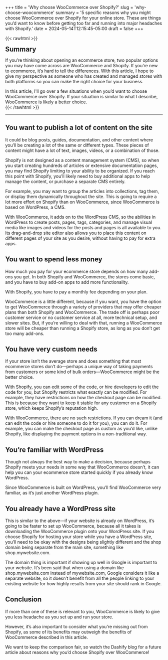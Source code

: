 +++
title = 'Why choose WooCommerce over Shopify?'
slug = 'why-choose-woocommerce'
summary = '5 specific reasons why you might choose WooCommerce over Shopify for your online store. These are things you’d want to know before getting too far and running into major headaches with Shopify.'
date = 2024-05-14T12:15:45-05:00
draft = false
+++

{{< rawhtml >}}
<div class="rounded-lg px-8 py-8 bg-[#804D79E3] text-gray-50 text-lg">
	<h2 class="text-gray-50" style="margin-top: 0; margin-bottom: 0.6rem;">Summary</h2>
	<p>If you’re thinking about opening an ecommerce store, two popular options you may have come across are WooCommerce and Shopify. If you’re new to ecommerce, it’s hard to tell the differences. With this article, I hope to give my perspective as someone who has created and managed stores with both platforms so you can make the right choice for your business.</p>
	<p style="margin-bottom: 0;">In this article, I'll go over a few situations when you’d want to choose WooCommerce over Shopify. If your situation is similar to what I describe, WooCommerce is likely a better choice.</p>
</div>
{{< /rawhtml >}}

---

## You want to publish a lot of content on the site

It could be blog posts, guides, documentation, and other content where you’ll be creating a lot of the same or different types. These pieces of content might have a lot of text, images, videos, or a combination of those.

Shopify is not designed as a content management system (CMS), so when you start creating hundreds of articles or extensive documentation pages, you may find Shopify limiting to your ability to be organized. If you reach this point with Shopify, you’ll likely need to buy additional apps to help manage the content, or purchase a separate CMS entirely.

For example, you may want to group the articles into collections, tag them, or display them dynamically throughout the site. This is going to require a lot more effort on Shopify than on WooCommerce, since WooCommerce is based on WordPress, a CMS.

With WooCommerce, it adds on to the WordPress CMS, so the abilities in WordPress to create posts, pages, tags, categories, and manage visual media like images and videos for the posts and pages is all available to you. Its drag-and-drop site editor also allows you to place this content on different pages of your site as you desire, without having to pay for extra apps.

## You want to spend less money

How much you pay for your ecommerce store depends on how many add-ons you get. In both Shopify and WooCommerce, the stores come basic, and you have to buy add-on apps to add more functionality.

With Shopify, you have to pay a monthly fee depending on your plan.

WooCommerce is a little different, because if you want, you have the option to get WooCommerce through a variety of providers that may offer cheaper plans than both Shopify and WooCommerce. The trade off is perhaps poor customer service or no customer service at all, more technical setup, and slower sites. But, if you’re willing to deal with that, running a WooCommerce store will be cheaper than running a Shopify store, as long as you don’t get too many add-ons.

## You have very custom needs

If your store isn’t the average store and does something that most ecommerce stores don’t do—perhaps a unique way of taking payments from customers or some kind of bulk orders—WooCommerce might be the better choice.

With Shopify, you can edit some of the code, or hire developers to edit the code for you, but Shopify restricts what exactly can be modified. For example, they have restrictions on how the checkout page can be modified. This is because they want to keep it stable for any customer on a Shopify store, which keeps Shopify’s reputation high.

With WooCommerce, there are no such restrictions. If you can dream it (and can edit the code or hire someone to do it for you), you can do it. For example, you can make the checkout page as custom as you’d like, unlike Shopify, like displaying the payment options in a non-traditional way.

## You’re familiar with WordPress

Though not always the best way to make a decision, because perhaps Shopify meets your needs in some way that WooCommerce doesn’t, it can help you can your ecommerce store started quickly if you already know WordPress.

Since WooCommerce is built on WordPress, you’ll find WooCommerce very familiar, as it’s just another WordPress plugin.

## You already have a WordPress site

This is similar to the above—if your website is already on WordPress, it’s going to be faster to set up WooCommerce, because all it takes is downloading the WooCommerce plugin onto your WordPress site. If you choose Shopify for hosting your store while you have a WordPress site, you’ll need to be okay with the designs being slightly different and the shop domain being separate from the main site, something like shop.mywebsite.com.

The domain thing is important if showing up well in Google is important to your website. It’s been said that when using a domain like shop.mywebsite.com instead of mywebsite.com, Google considers it like a separate website, so it doesn’t benefit from all the people linking to your existing website for how highly results from your site should rank in Google.

## Conclusion

If more than one of these is relevant to you, WooCommerce is likely to give you less headache as you set up and run your store.

However, it’s also important to consider what you’re missing out from Shopify, as some of its benefits may outweigh the benefits of WooCommerce described in this article.

We want to keep the comparison fair, so watch the Dashify blog for a future article about reasons why you’d choose Shopify over WooCommerce!
